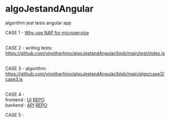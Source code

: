 # algoJestandAngular

algorithm jest tests angular app

CASE 1 - <a href="https://docs.google.com/document/d/1_l4dt6cCcENa50MOF0opMrV1tZl-LjdPCf0HZGsz8Fo/edit?usp=share_link">Why use NAP for microservice</a>
<br />
<br />

CASE 2 - writing tests: <a href="https://github.com/yinotherhino/algoJestandAngular/blob/main/test/index.js"> https://github.com/yinotherhino/algoJestandAngular/blob/main/test/index.js</a>
<br />
<br />

CASE 3 - algorithm: <a href="https://github.com/yinotherhino/algoJestandAngular/blob/main/algo/case3/case3.js">https://github.com/yinotherhino/algoJestandAngular/blob/main/algo/case3/case3.js</a>
<br />
<br />

CASE 4 -
<br />
frontend : <a href='https://seams-weathered.netlify.app'>UI</a> <a href='https://github.com/yinotherhino/algoJestandAngular/tree/main/weatherapp'>REPO</a>
<br/>
backend : <a href='https://weather-api-nest.onrender.com/'>API</a> <a href='https://github.com/yinotherhino/algoJestandAngular/tree/main/weatherappnest'>REPO</a>

CASE 5 :
